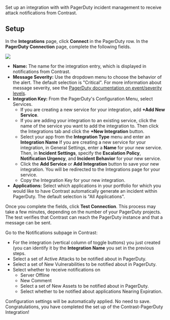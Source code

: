 <!--
title: "PagerDuty Integration"
description: "Integrating PagerDuty with Contrast"
tags: "Admin organization settings integrations pagerduty"
-->

Set up an integration with with PagerDuty incident management to receive attack notifications from Contrast.

## Setup

In the **Integrations** page, click **Connect** in the PagerDuty row. In the **PagerDuty Connection** page, complete the following fields.

<a href="assets/images/PagerDuty-integration-setup.png" rel="lightbox" title="Set up your PagerDuty integration"><img class="thumbnail" src="assets/images/PagerDuty-integration-setup.png"/></a>

* **Name:** The name for the integration entry, which is displayed in notifications from Contrast.
* **Message Severity:** Use the dropdown menu to choose the behavior of the alert. The default selection is "Critical". For more information about message severity, see the [PagerDuty documentation on event/severity levels](https://support.pagerduty.com/docs/dynamic-notifications).
* **Integration Key:** From the PagerDuty's Configuration Menu, select Services.
    * If you are creating a new service for your integration, add **+Add New Service**.
    * If you are adding your integration to an existing service, click the name of the service you want to add the integration to. Then click the Integrations tab and click the **+New Integration** button.
    * Select your app from the **Integration Type** menu and enter an **Integration Name** If you are creating a new service for your integration, in General Settings, enter a **Name** for your new service. Then, in **Incident Settings**, specify the **Escalation Policy**, **Notification Urgency**, and **Incident Behavior** for your new service.
    * Click the **Add Service** or **Add Integration** button to save your new integration. You will be redirected to the Integrations page for your service.
    * Copy the Integration Key for your new integration.
* **Applications:**  Select which applications in your portfolio for which you would like to have Contrast automatically generate an incident within PagerDuty. The default selection is "All Applications".

Once you complete the fields, click **Test Connection**. This process may take a few minutes, depending on the number of your PagerDuty projects. The test verifies that Contrast can reach the PagerDuty instance and that a message can be sent.

Go to the Notifications subpage in Contrast:

* For the integration (vertical column of toggle buttons) you just created (you can identify it by the **Integration Name** you set in the previous steps.
* Select a set of Active Attacks to be notified about in PagerDuty.
* Select a set of New Vulnerabilities to be notified about in PagerDuty.
* Select whether to receive notifications on
    * Server Offline
    * New Comment
    * Select a set of New Assets to be notified about in PagerDuty.
    * Select whether to be notified about applications Nearing Expiration.

Configuration settings will be automatically applied. No need to save.
Congratulations, you have completed the set up of the Contrast-PagerDuty Integration!

